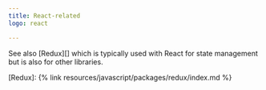 ```yaml
---
title: React-related
logo: react

---
```



See also [Redux][] which is typically used with React for state management but is also for other libraries.

[Redux]: {% link resources/javascript/packages/redux/index.md %}

